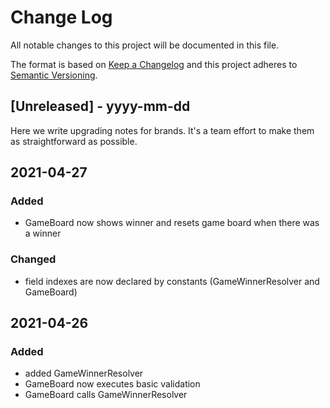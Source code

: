 
# Change Log
All notable changes to this project will be documented in this file.

The format is based on [Keep a Changelog](http://keepachangelog.com/)
and this project adheres to [Semantic Versioning](http://semver.org/).

## [Unreleased] - yyyy-mm-dd

Here we write upgrading notes for brands. It's a team effort to make them as
straightforward as possible.

## 2021-04-27
### Added
- GameBoard now shows winner and resets game board when there was a winner

### Changed
- field indexes are now declared by constants (GameWinnerResolver and GameBoard)

## 2021-04-26
### Added
- added GameWinnerResolver
- GameBoard now executes basic validation
- GameBoard calls GameWinnerResolver

